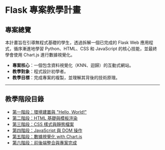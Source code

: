 # Flask 專案教學計畫

## 專案總覽

本計畫旨在引導無程式基礎的學生，透過拆解一個已完成的 Flask Web 應用程式，循序漸進地學習 Python、HTML、CSS 和 JavaScript 的核心技能，並最終學會使用 Chart.js 進行數據視覺化。

- **專案核心**：一個包含資料視覺化（KNN、迴歸）的互動式網站。
- **教學對象**：程式設計初學者。
- **教學目標**：完成專案的複製，並理解其背後的技術原理。

---

## 教學階段目錄

- [第一階段：環境建置與 "Hello, World!"](./01_Environment_Setup.md)
- [第二階段：HTML 基礎與模板渲染](./02_HTML_and_Templates.md)
- [第三階段：CSS 樣式與靜態檔案](./03_CSS_and_Static_Files.md)
- [第四階段：JavaScript 與 DOM 操作](./04_JavaScript_and_DOM.md)
- [第五階段：數據視覺化 with Chart.js](./05_Data_Visualization_ChartJS.md)
- [第六階段：前後端整合與專案完成](./06_Backend_Integration.md)

